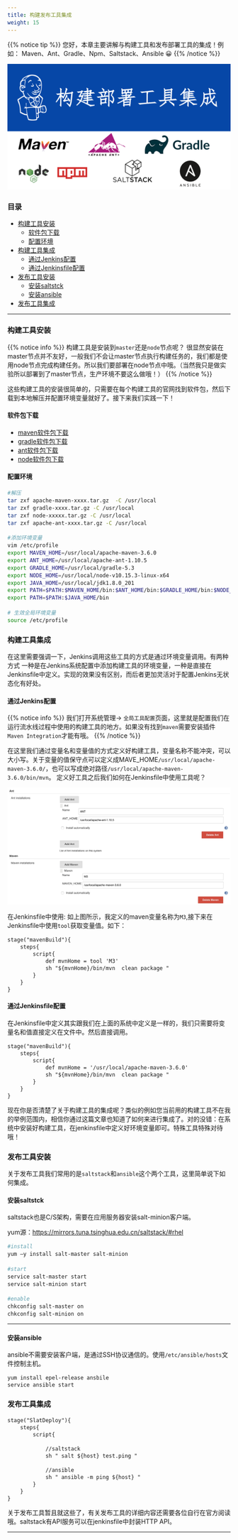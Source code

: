 ```yaml
---
title: 构建发布工具集成
weight: 15
---
```


{{% notice tip %}}
您好，本章主要讲解与构建工具和发布部署工具的集成！例如： Maven、Ant、Gradle、Npm、Saltstack、Ansible 😀
{{% /notice %}}

![images](images/01.png)

### 目录

+ [构建工具安装](#构建工具安装)
  - [软件包下载](#软件包下载)
  - [配置环境](#配置环境)
+ [构建工具集成](#构建工具集成)
  - [通过Jenkins配置](#通过Jenkins配置)
  - [通过Jenkinsfile配置](#通过Jenkinsfile配置)
+ [发布工具安装](#发布工具安装)
  - [安装saltstck](#安装saltstck)
  - [安装ansible](#安装ansible)
+ [发布工具集成](#发布工具集成)

---

### 构建工具安装

{{% notice info %}}
构建工具是安装到`master`还是`node`节点呢？ 很显然安装在master节点并不友好，一般我们不会让master节点执行构建任务的，我们都是使用node节点完成构建任务。所以我们要部署在node节点中哦。（当然我只是做实验所以部署到了master节点，生产环境不要这么做哦！）
{{% /notice %}}

这些构建工具的安装很简单的，只需要在每个构建工具的官网找到软件包，然后下载到本地解压并配置环境变量就好了。接下来我们实践一下！

#### 软件包下载
* [maven软件包下载](http://maven.apache.org/download.cgi)
* [gradle软件包下载](https://downloads.gradle.org/distributions/gradle-5.3-bin.zip)
* [ant软件包下载](https://ant.apache.org/bindownload.cgi)
* [node软件包下载](https://nodejs.org/en/download/)

#### 配置环境

```bash
#解压
tar zxf apache-maven-xxxx.tar.gz  -C /usr/local
tar zxf gradle-xxxx.tar.gz -C /usr/local
tar zxf node-xxxxx.tar.gz -C /usr/local
tar zxf apache-ant-xxxx.tar.gz -C /usr/local

#添加环境变量
vim /etc/profile
export MAVEN_HOME=/usr/local/apache-maven-3.6.0
export ANT_HOME=/usr/local/apache-ant-1.10.5
export GRADLE_HOME=/usr/local/gradle-5.3
export NODE_HOME=/usr/local/node-v10.15.3-linux-x64
export JAVA_HOME=/usr/local/jdk1.8.0_201
export PATH=$PATH:$MAVEN_HOME/bin:$ANT_HOME/bin:$GRADLE_HOME/bin:$NODE_HOME/bin
export PATH=$PATH:$JAVA_HOME/bin

# 生效全局环境变量
source /etc/profile   
```


### 构建工具集成
在这里需要强调一下，Jenkins调用这些工具的方式是通过环境变量调用。有两种方式 一种是在Jenkins系统配置中添加构建工具的环境变量，一种是直接在Jenkinsfile中定义。实现的效果没有区别，而后者更加灵活对于配置Jenkins无状态化有好处。


#### 通过Jenkins配置

{{% notice info %}}
我们打开系统管理-> `全局工具配置`页面，这里就是配置我们在运行流水线过程中使用的构建工具的地方。如果没有找到`maven`需要安装插件`Maven Integration`才能有哦。
{{% /notice %}}

在这里我们通过变量名和变量值的方式定义好构建工具，变量名称不能冲突，可以大小写。关于变量的值保守点可以定义成MAVE_HOME`/usr/local/apache-maven-3.6.0/`，也可以写成绝对路径`/usr/local/apache-maven-3.6.0/bin/mvn`。 定义好工具之后我们如何在Jenkinsfile中使用工具呢？

![images](images/02.png)


在Jenkinsfile中使用: 如上图所示，我定义的maven变量名称为`M3`,接下来在Jenkinsfile中使用`tool`获取变量值。如下：

```
stage("mavenBuild"){
    steps{
        script{
            def mvnHome = tool 'M3'
            sh "${mvnHome}/bin/mvn  clean package "
        }
    }
}
```




#### 通过Jenkinsfile配置
在Jenkinsfile中定义其实跟我们在上面的系统中定义是一样的，我们只需要将变量名和值直接定义在文件中。然后直接调用。

```
stage("mavenBuild"){
    steps{
        script{
            def mvnHome = '/usr/local/apache-maven-3.6.0'
            sh "${mvnHome}/bin/mvn  clean package "
        }
    }
}
```

现在你是否清楚了关于构建工具的集成呢？类似的例如您当前用的构建工具不在我的举例范围内，相信你通过这篇文章也知道了如何来进行集成了。对的没错：在系统中安装好构建工具，在jenkinsfile中定义好环境变量即可。特殊工具特殊对待哦！




### 发布工具安装
关于发布工具我们常用的是`saltstack`和`ansible`这个两个工具，这里简单说下如何集成。


#### 安装saltstck
saltstack也是C/S架构，需要在应用服务器安装salt-minion客户端。

yum源：https://mirrors.tuna.tsinghua.edu.cn/saltstack/#rhel

```bash
#install
yum –y install salt-master salt-minion

#start
service salt-master start
service salt-minion start 

#enable
chkconfig salt-master on
chkconfig salt-minion on 
```
---


#### 安装ansible
ansible不需要安装客户端，是通过SSH协议通信的。使用`/etc/ansible/hosts`文件控制主机。

```
yum install epel-release ansbile
service ansible start 
```


### 发布工具集成

```
stage("SlatDeploy"){
    steps{
        script{
            
            //saltstack
            sh " salt ${host} test.ping "

            //ansible
            sh " ansible -m ping ${host} "
        }
    }
}
```

关于发布工具暂且就这些了，有关发布工具的详细内容还需要各位自行在官方阅读哦。saltstack有API服务可以在jenkinsfile中封装HTTP API。

---


